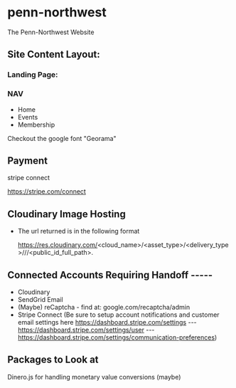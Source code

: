 # penn-northwest

The Penn-Northwest Website

## Site Content Layout:

### Landing Page:

### NAV

- Home
- Events
- Membership

Checkout the google font "Georama"

## Payment

stripe connect

https://stripe.com/connect

## Cloudinary Image Hosting

- The url returned is in the following format

  https://res.cloudinary.com/<cloud_name>/<asset_type>/<delivery_type>/<transformations>/<version>/<public_id_full_path>.<extension>

## Connected Accounts Requiring Handoff -----

- Cloudinary
- SendGrid Email
- (Maybe) reCaptcha - find at: google.com/recaptcha/admin
- Stripe Connect (Be sure to setup account notifications and customer email settings here https://dashboard.stripe.com/settings --- https://dashboard.stripe.com/settings/user --- https://dashboard.stripe.com/settings/communication-preferences)

## Packages to Look at

Dinero.js for handling monetary value conversions (maybe)
